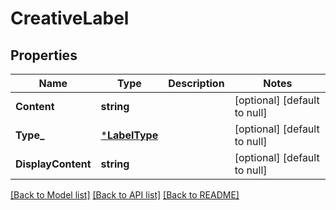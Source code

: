 # CreativeLabel

## Properties
Name | Type | Description | Notes
------------ | ------------- | ------------- | -------------
**Content** | **string** |  | [optional] [default to null]
**Type_** | [***LabelType**](LabelType.md) |  | [optional] [default to null]
**DisplayContent** | **string** |  | [optional] [default to null]

[[Back to Model list]](../README.md#documentation-for-models) [[Back to API list]](../README.md#documentation-for-api-endpoints) [[Back to README]](../README.md)


